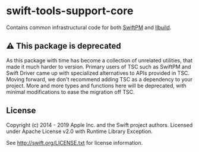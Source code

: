 swift-tools-support-core
=========================

Contains common infrastructural code for both [SwiftPM](https://github.com/apple/swift-package-manager)
and [llbuild](https://github.com/apple/swift-llbuild).

## ⚠️ This package is deprecated

As this package with time has become a collection of unrelated utilities, that made it much harder to version.
Primary users of TSC such as SwiftPM and Swift Driver came up with specialized alternatives to APIs provided
in TSC. Moving forward, we don't recommend adding TSC as a dependency to your project. More and more types
and functions here will be deprecated, with minimal modifications to ease the migration off TSC.

License
-------

Copyright (c) 2014 - 2019 Apple Inc. and the Swift project authors.
Licensed under Apache License v2.0 with Runtime Library Exception.

See http://swift.org/LICENSE.txt for license information.

